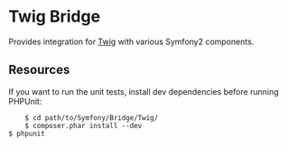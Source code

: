 Twig Bridge
===========

Provides integration for [Twig](http://twig.sensiolabs.org/) with various
Symfony2 components.

Resources
---------

If you want to run the unit tests, install dev dependencies before
running PHPUnit:

		$ cd path/to/Symfony/Bridge/Twig/
		$ composer.phar install --dev
	$ phpunit
